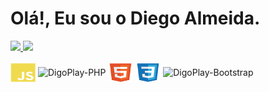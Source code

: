 # Olá!, Eu sou o Diego Almeida.

<div>
  <a href="https://ithub.com.br">
    <img heigth="180em" src="https://github-readme-stats.vercel.app/api?username=ironpc&show_icons=true&theme=gruvbox">
    <img heigth="180em" src="https://github-readme-stats.vercel.app/api/top-langs/?username=ironpc&layout=compact&theme=gruvbox">
  </a>
</div>

<div style="display: inline_block"><br>
  <img align="center" alt="DigoPlay-Js" height="30" width="40" src="https://raw.githubusercontent.com/devicons/devicon/master/icons/javascript/javascript-plain.svg">
  <img align="center" alt="DigoPlay-PHP" height="30" width="40" src="https://cdn.jsdelivr.net/gh/devicons/devicon/icons/php/php-original.svg">
  <img align="center" alt="DigoPlay-HTML" height="30" width="40" src="https://raw.githubusercontent.com/devicons/devicon/master/icons/html5/html5-original.svg">
  <img align="center" alt="DigoPlay-CSS" height="30" width="40" src="https://raw.githubusercontent.com/devicons/devicon/master/icons/css3/css3-original.svg">
  <img align="center" alt="DigoPlay-Bootstrap" height="30" width="40" src="https://cdn.jsdelivr.net/gh/devicons/devicon/icons/bootstrap/bootstrap-original.svg">
</div>
